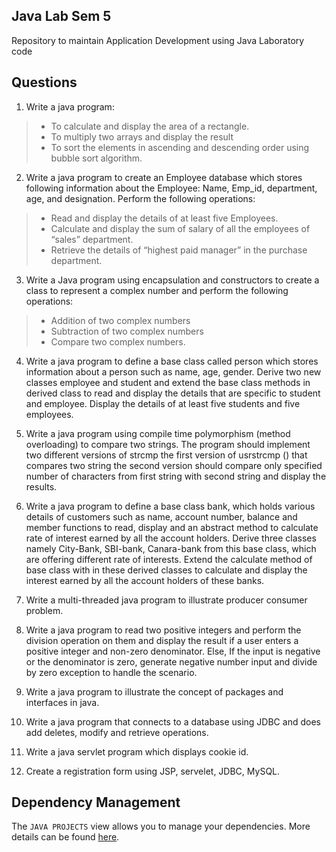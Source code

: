 ## Java Lab Sem 5

Repository to maintain Application Development using Java Laboratory code

## Questions

1. Write a java program:
  > - To calculate and display the area of a rectangle.
  > - To multiply two arrays and display the result
  > - To sort the elements in ascending and descending order using bubble sort algorithm.

2. Write a java program to create an Employee database which stores following information about the Employee: Name, Emp_id, department, age, and designation. Perform the following operations:
  > - Read and display the details of at least five Employees.
  > - Calculate and display the sum of salary of all the employees of “sales” department.
  > - Retrieve the details of “highest paid manager” in the purchase department.

3. Write a Java program using encapsulation and constructors to create a class to represent a complex number and perform the following operations: 
  > - Addition of two complex numbers
  > - Subtraction of two complex numbers
  > - Compare two complex numbers.

4. Write a java program to define a base class called person which stores information about a person such as name, age, gender. Derive two new classes employee and student and extend the base class methods in derived class to read and display the details that are specific to student and employee. Display the details of at least five students and five employees.

5. Write a java program using compile time polymorphism (method overloading) to compare two strings. The program should implement two different versions of strcmp the first version of usrstrcmp () that compares two string the second version should compare only specified number of characters from first string with second string and display the results. 

6. Write a java program to define a base class bank, which holds various details of customers such as name, account number, balance and member functions to read, display and an abstract method to calculate rate of interest earned by all the account holders. Derive three classes namely City-Bank, SBI-bank, Canara-bank from this base class, which are offering different rate of interests. Extend the calculate method of base class with in these derived classes to calculate and display the interest earned by all the account holders of these banks.

7. Write a multi-threaded java program to illustrate producer consumer problem.

8. Write a java program to read two positive integers and perform the division operation on them and display the result if a user enters a positive integer and non-zero denominator. Else, If the input is negative or the denominator is zero, generate negative number input and divide by zero exception to handle the scenario.

9. Write a java program to illustrate the concept of packages and interfaces in java.

10. Write a java program that connects to a database using JDBC and does add deletes, modify and retrieve operations.

11. Write a java servlet program which displays cookie id.

12. Create a registration form using JSP, servelet, JDBC, MySQL.

## Dependency Management

The `JAVA PROJECTS` view allows you to manage your dependencies. More details can be found [here](https://github.com/microsoft/vscode-java-dependency#manage-dependencies).
